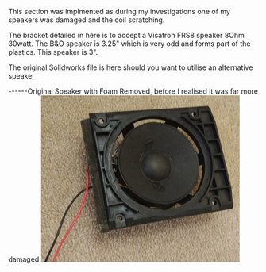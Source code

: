 This section was implmented as during my investigations one of my speakers was damaged and the coil scratching.

The bracket detailed in here is to accept a Visatron FRS8 speaker 8Ohm 30watt. The B&O speaker is 3.25" which is very odd and forms part of the plastics. This speaker is 3".

The original Solidworks file is here should you want to utilise an alternative speaker

------Original Speaker with Foam Removed, before I realised it was far more damaged
![Alt text](./images/IMG_20190310_1101460.jpg?raw=true "Speaker Original")

